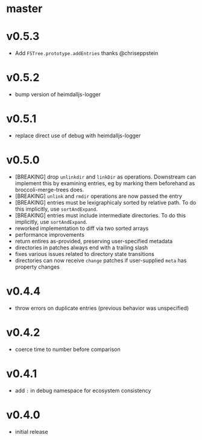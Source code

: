 # master

# v0.5.3

* Add `FSTree.prototype.addEntries` thanks @chriseppstein

# v0.5.2

* bump version of heimdalljs-logger

# v0.5.1

* replace direct use of debug with heimdalljs-logger

# v0.5.0

* [BREAKING] drop `unlinkdir` and `linkDir` as operations.  Downstream can
  implement this by examining entries, eg by marking them beforehand as
  broccoli-merge-trees does.
* [BREAKING] `unlink` and `rmdir` operations are now passed the entry
* [BREAKING] entries must be lexigraphicaly sorted by relative path.  To do this
  implicitly, use `sortAndExpand`.
* [BREAKING] entries must include intermediate directories.  To do this
  implicitly, use `sortAndExpand`.
* reworked implementation to diff via two sorted arrays
* performance improvements
* return entires as-provided, preserving user-specified metadata
* directories in patches always end with a trailing slash
* fixes various issues related to directory state transitions
* directories can now receive `change` patches if user-supplied `meta` has
  property changes

# v0.4.4

* throw errors on duplicate entries (previous behavior was unspecified)

# v0.4.2

* coerce time to number before comparison

# v0.4.1

* add `:` in debug namespace for ecosystem consistency

# v0.4.0

* initial release
